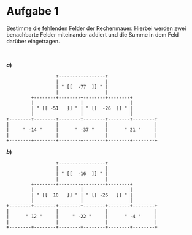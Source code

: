 <!--
version:  0.0.1

language: de

@style
input {
    text-align: center;
}

.flex-container {
    display: flex;
    flex-wrap: wrap;
    align-items: stretch;
    gap: 20px;
}

.flex-child {
    flex: 1;
    min-width: 350px;
    margin-right: 20px;
}

@media (max-width: 400px) {
    .flex-child {
        flex: 100%;
        margin-right: 0;
    }
}


.vertical-text {
    writing-mode: vertical-rl;
    transform: rotate(180deg);
    text-align: center;
}
@end

formula: \carry   \textcolor{red}{\scriptsize #1}
formula: \digit   \rlap{\carry{#1}}\phantom{#2}#2
formula: \permil  \text{‰}

import: https://raw.githubusercontent.com/liaTemplates/algebrite/master/README.md
import: https://raw.githubusercontent.com/LiaTemplates/Tikz-Jax/main/README.md

script: https://cdn.jsdelivr.net/gh/LiaTemplates/Tikz-Jax@main/dist/index.js

@round
<script>
  let value = `@input`;
  if (value.startsWith("@")) {
    ""
  } else {
    value = JSON.parse(value);
    value = value[0]
    value = value.replace(/,/g, ".");
    value = parseFloat(value);
    value = Math.round(value * Math.pow(10,@1)) / Math.pow(10,@1);
    value == @0
  }
</script>
@end

tags: Negative Zahlen, Addition, Subtraktion, leicht

-->




# Aufgabe 1

Bestimme die fehlenden Felder der Rechenmauer. Hierbei werden zwei benachbarte Felder miteinander addiert und die Summe in dem Feld darüber eingetragen.



<br>

<section class="flex-container">
<div class="flex-child">

__$a)\;\;$__

``` ascii
                  +-----------------+
                  |                 |
                  | " [[  -77  ]] " |
                  |                 |
         +--------+--------+--------+--------+
         |                 |                 |
         | " [[ -51   ]] " | " [[  -26  ]] " |
         |                 |                 |
+--------+--------+--------+--------+--------+--------+
|                 |                 |                 |
|     " -14 "     |      " -37 "    |      " 21 "     |
|                 |                 |                 |
+--------+--------+--------+--------+--------+--------+                                       
```

</div>
</section>



<section class="flex-container">
<div class="flex-child">

__$b)\;\;$__

``` ascii
                  +-----------------+
                  |                 |
                  | " [[  -16  ]] " |
                  |                 |
         +--------+--------+--------+--------+
         |                 |                 |
         | " [[  10   ]] " | " [[ -26   ]] " |
         |                 |                 |
+--------+--------+--------+--------+--------+--------+
|                 |                 |                 |
|      " 12 "     |     " -22 "     |      " -4 "     |
|                 |                 |                 |
+--------+--------+--------+--------+--------+--------+                                       
```

</div>
</section>

<br>
<br>
<br>
<br>
<br>
<br>
<br>
